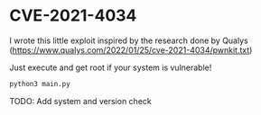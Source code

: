 # CVE-2021-4034

I wrote this little exploit inspired by the research done by Qualys (https://www.qualys.com/2022/01/25/cve-2021-4034/pwnkit.txt)

Just execute and get root if your system is vulnerable!

```bash
python3 main.py
```

TODO: Add system and version check
